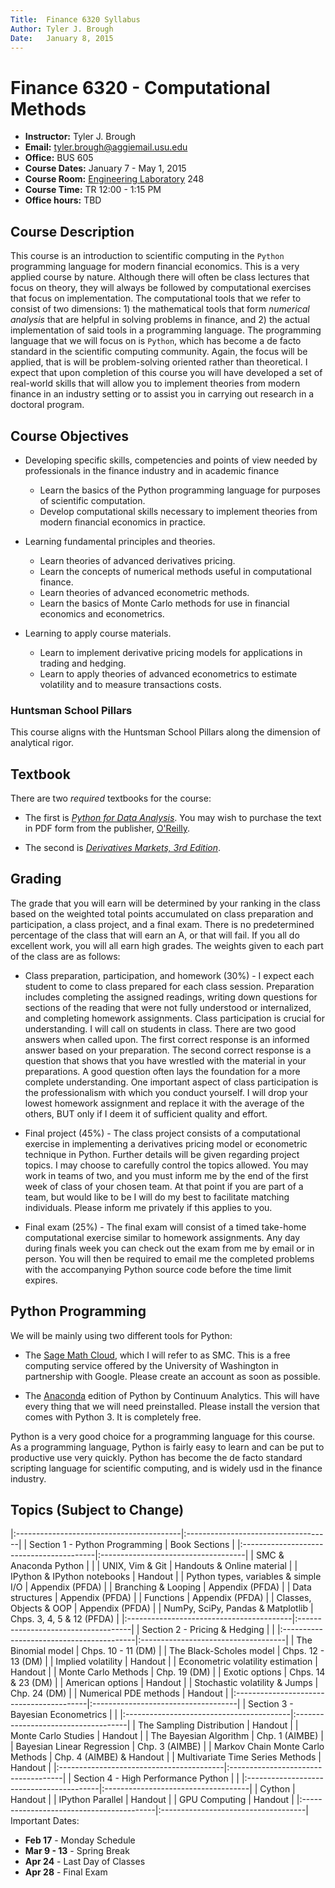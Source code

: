 ```yaml
---
Title:  Finance 6320 Syllabus
Author: Tyler J. Brough 
Date:   January 8, 2015 
---
```


Finance 6320 - Computational Methods 
====================
* **Instructor:** Tyler J. Brough
* **Email:** <tyler.brough@aggiemail.usu.edu>  
* **Office:** BUS 605
* **Course Dates:** January 7 - May 1, 2015
* **Course Room:** [Engineering Laboratory](http://www.usu.edu/map/index.cfm?id=31) 248 
* **Course Time:** TR 12:00 - 1:15 PM 
* **Office hours:** TBD 



## Course Description 

This course is an introduction to scientific computing in the `Python` programming language for modern financial economics. This is a very applied course by nature. Although there will often be class lectures that focus on theory, they will always be followed by computational exercises that focus on implementation. The computational tools that we refer to consist of two dimensions: 1) the mathematical tools that form *numerical analysis* that are helpful in solving problems in finance, and 2) the actual implementation of said tools in a programming language. The programming language that we will focus on is `Python`, which has become a de facto standard in the scientific computing community. Again, the focus will be applied, that is will be problem-solving oriented rather than theoretical. I expect that upon completion of this course you will have developed a set of real-world skills that will allow you to implement theories from modern finance in an industry setting or to assist you in carrying out research in a doctoral program.

## Course Objectives

* Developing specific skills, competencies and points of view needed by professionals in the finance industry and in academic finance
	- Learn the basics of the Python programming language for purposes of scientific computation.
	- Develop computational skills necessary to implement theories from modern financial economics in practice.


* Learning fundamental principles and theories.
	- Learn theories of advanced derivatives pricing.
	- Learn the concepts of numerical methods useful in computational finance.
	- Learn theories of advanced econometric methods.
	- Learn the basics of Monte Carlo methods for use in financial economics and econometrics.


* Learning to apply course materials.
	- Learn to implement derivative pricing models for applications in trading and hedging.
	- Learn to apply theories of advanced econometrics to estimate volatility and to measure transactions costs.


### Huntsman School Pillars

This course aligns with the Huntsman School Pillars along the dimension of analytical rigor.


## Textbook

There are two *required* textbooks for the course:

* The first is *[Python for Data Analysis](http://goo.gl/m9xq9w)*. You may wish to purchase the text in PDF form from the publisher, [O'Reilly](http://goo.gl/0tZBpB).

* The second is *[Derivatives Markets, 3rd Edition](http://goo.gl/RRrDuv)*. 


## Grading

The grade that you will earn will be determined by your ranking in the class based on the weighted total points accumulated on class preparation and participation, a class project, and a final exam. There is no predetermined percentage of the class that will earn an A, or that will fail. If you all do excellent work, you will all earn high grades. The weights given to each part of the class are as follows:

* Class preparation, participation, and homework (30%) - I expect each student to come to class prepared for each class session. Preparation includes completing the assigned readings, writing down questions for sections of the reading that were not fully understood or internalized, and completing homework assignments. Class participation is crucial for understanding. I will call on students in class. There are two good answers when called upon. The first correct response is an informed answer based on your preparation. The second correct response is a question that shows that you have wrestled with the material in your preparations. A good question often lays the foundation for a more complete understanding. One important aspect of class participation is the professionalism with which you conduct yourself. I will drop your lowest homework assignment and replace it with the average of the others, BUT only if I deem it of sufficient quality and effort.


* Final project (45%) - The class project consists of a computational exercise in implementing a derivatives pricing model or econometric technique in Python. Further details will be given regarding project topics. I may choose to carefully control the topics allowed. You may work in teams of two, and you must inform me by the end of the first week of class of your chosen team. At that point if you are part of a team, but would like to be I will do my best to facilitate matching individuals. Please inform me privately if this applies to you.


* Final exam (25%) - The final exam will consist of a timed take-home computational exercise similar to homework assignments. Any day during finals week you can check out the exam from me by email or in person. You will then be required to email me the completed problems with the accompanying Python source code before the time limit expires.


## Python Programming

We will be mainly using two different tools for Python:

* The [Sage Math Cloud](https://cloud.sagemath.com/), which I will refer to as SMC. This is a free computing service offered by the University of Washington in partnership with Google. Please create an account as soon as possible.

* The [Anaconda](https://store.continuum.io/cshop/anaconda) edition of Python by Continuum Analytics. This will have every thing that we will need preinstalled. Please install the version that comes with Python 3. It is completely free.

Python is a very good choice for a programming language for this course. As a programming language, Python is fairly easy to learn and can be put to productive use very quickly. Python has become the de facto standard scripting language for scientific computing, and is widely usd in the finance industry. 


## Topics (Subject to Change)

|:-----------------------------------------|:------------------------------------|
| Section 1 - Python Programming           | Book Sections                       |
|:-----------------------------------------|:------------------------------------|
| SMC & Anaconda Python                    |                                     |
| UNIX, Vim & Git                          | Handouts & Online material          |
| IPython & IPython notebooks              | Handout                             |
| Python types, variables & simple I/O     | Appendix (PFDA)                     |
| Branching & Looping                      | Appendix (PFDA)                     |
| Data structures                          | Appendix (PFDA)                     |
| Functions                                | Appendix (PFDA)                     | 
| Classes, Objects & OOP                   | Appendix (PFDA)                     |
| NumPy, SciPy, Pandas & Matplotlib        | Chps. 3, 4, 5 & 12 (PFDA)           |
|:-----------------------------------------|:------------------------------------| 
| Section 2 - Pricing & Hedging            |                                     |
|:-----------------------------------------|:------------------------------------|
| The Binomial model                       | Chps. 10 - 11 (DM)                  |
| The Black-Scholes model                  | Chps. 12 - 13 (DM)                  |
| Implied volatility                       | Handout                             |
| Econometric volatility estimation        | Handout                             |
| Monte Carlo Methods                      | Chp. 19 (DM)                        |
| Exotic options                           | Chps. 14 & 23 (DM)                  |
| American options                         | Handout                             |
| Stochastic volatility & Jumps            | Chp. 24 (DM)                        |
| Numerical PDE methods                    | Handout                             |
|:-----------------------------------------|:------------------------------------|
| Section 3 - Bayesian Econometrics        |                                     |
|:-----------------------------------------|:------------------------------------|
| The Sampling Distribution                | Handout                             |
| Monte Carlo Studies                      | Handout                             |
| The Bayesian Algorithm                   | Chp. 1 (AIMBE)                      |
| Bayesian Linear Regression               | Chp. 3 (AIMBE)                      |
| Markov Chain Monte Carlo Methods         | Chp. 4 (AIMBE) & Handout            |
| Multivariate Time Series Methods         | Handout                             |
|:-----------------------------------------|:------------------------------------|
| Section 4 - High Performance Python      |                                     |
|:-----------------------------------------|:------------------------------------|
| Cython                                   | Handout                             |
| IPython Parallel                         | Handout                             |
| GPU Computing                            | Handout                             |
|:-----------------------------------------|:------------------------------------|
Important Dates:

* **Feb 17** - Monday Schedule
* **Mar 9 - 13** - Spring Break
* **Apr 24** - Last Day of Classes
* **Apr 28** - Final Exam
